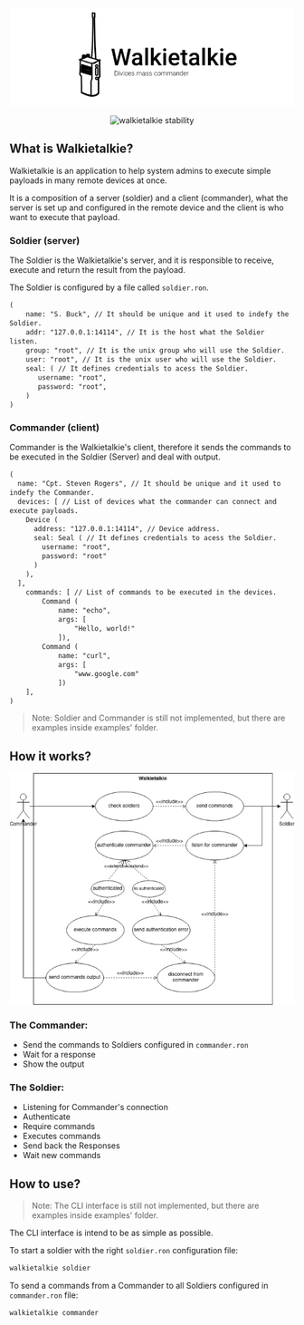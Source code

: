 <p align="center">
    <img src="logo.png" alt="walkietalkie logo" />
</p>

<p align="center">
    <img src="https://img.shields.io/badge/stability-experimental-orange.svg" alt="walkietalkie stability" />
</p>

## What is Walkietalkie?
Walkietalkie is an application to help system admins to execute simple payloads in many remote devices at once.

It is a composition of a server (soldier) and a client (commander), what the server is set up and configured in the 
remote device and the client is who want to execute that payload.

### Soldier (server)
The Soldier is the Walkietalkie's server, and it is responsible to receive, execute and return the result from the 
payload.

The Soldier is configured by a file called `soldier.ron`.
```ron 
(
    name: "S. Buck", // It should be unique and it used to indefy the Soldier.
    addr: "127.0.0.1:14114", // It is the host what the Soldier listen.
    group: "root", // It is the unix group who will use the Soldier.
    user: "root", // It is the unix user who will use the Soldier.
    seal: ( // It defines credentials to acess the Soldier.
       username: "root",
       password: "root",
    )
)
```

### Commander (client)
Commander is the Walkietalkie's client, therefore it sends the commands to be executed in the Soldier (Server) and deal
with output.

```ron
(
  name: "Cpt. Steven Rogers", // It should be unique and it used to indefy the Commander.
  devices: [ // List of devices what the commander can connect and execute payloads.
    Device (
      address: "127.0.0.1:14114", // Device address.
      seal: Seal ( // It defines credentials to acess the Soldier.
        username: "root",
        password: "root"
      )
    ),
  ],
    commands: [ // List of commands to be executed in the devices.
        Command (
            name: "echo",
            args: [
                "Hello, world!"
            ]),
        Command (
            name: "curl",
            args: [
                "www.google.com"
            ])
    ],
)
```

> Note: Soldier and Commander is still not implemented, but there are examples inside examples' folder.

## How it works?

<p align="center">
    <img src="diagrams/use-cases.drawio.png" alt="use cases walkietalkie diagram" />
</p>

### The Commander:

- Send the commands to Soldiers configured in `commander.ron` 
- Wait for a response
- Show the output

### The Soldier:
- Listening for Commander's connection 
- Authenticate
- Require commands
- Executes commands
- Send back the Responses
- Wait new commands

## How to use?

> Note: The CLI interface is still not implemented, but there are examples inside examples' folder.

The CLI interface is intend to be as simple as possible.

To start a soldier with the right `soldier.ron` configuration file:
```sh
walkietalkie soldier
```

To send a commands from a Commander to all Soldiers configured in `commander.ron` file:
```sh
walkietalkie commander
```
